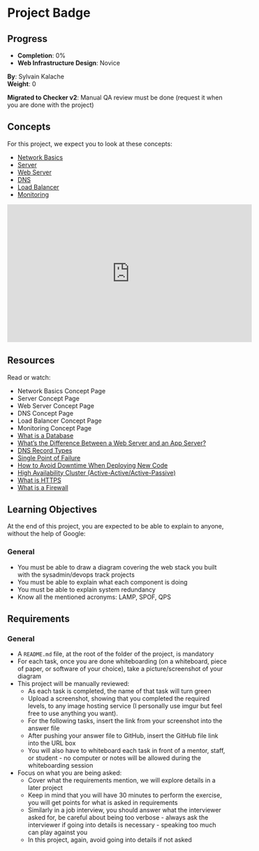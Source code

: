# Project Badge

## Progress
- **Completion**: 0%
- **Web Infrastructure Design**: Novice

**By**: Sylvain Kalache  
**Weight**: 0  

**Migrated to Checker v2**: Manual QA review must be done (request it when you are done with the project)



## Concepts

For this project, we expect you to look at these concepts:
- [Network Basics](https://intranet.hbtn.io/concepts/791)
- [Server](https://intranet.hbtn.io/concepts/799)
- [Web Server](https://intranet.hbtn.io/concepts/800)
- [DNS](https://intranet.hbtn.io/concepts/803)
- [Load Balancer](https://intranet.hbtn.io/concepts/804)
- [Monitoring](https://intranet.hbtn.io/concepts/805)

<iframe width="560" height="315" src="https://www.youtube.com/embed/lQNEW76KdYg" title="web infrastructure" frameborder="0" allow="accelerometer; autoplay; clipboard-write; encrypted-media; gyroscope; picture-in-picture; web-share" referrerpolicy="strict-origin-when-cross-origin" allowfullscreen></iframe>

## Resources

Read or watch:
- Network Basics Concept Page
- Server Concept Page
- Web Server Concept Page
- DNS Concept Page
- Load Balancer Concept Page
- Monitoring Concept Page
- [What is a Database](https://intranet.hbtn.io/rltoken/7Pp0_Mdit6r_ZdRGKAwcqw)
- [What’s the Difference Between a Web Server and an App Server?](https://intranet.hbtn.io/rltoken/YqKvabbDDtSjnHMV9g1gHw)
- [DNS Record Types](https://intranet.hbtn.io/rltoken/q7HPrY0f14w8OUsbgNVBpQ)
- [Single Point of Failure](https://intranet.hbtn.io/rltoken/56OIJ23o5mqSaSeLEwxzJg)
- [How to Avoid Downtime When Deploying New Code](https://intranet.hbtn.io/rltoken/lxwkY5pRIVzatMPXwx6yew)
- [High Availability Cluster (Active-Active/Active-Passive)](https://intranet.hbtn.io/rltoken/rITwKN4AKP1hXZl2FKcAcw)
- [What is HTTPS](https://intranet.hbtn.io/rltoken/iEaO7X54UemiSN9z8TtFVA)
- [What is a Firewall](https://intranet.hbtn.io/rltoken/P2A36USOkcekiqHsCzTefQ)

## Learning Objectives

At the end of this project, you are expected to be able to explain to anyone, without the help of Google:

### General
- You must be able to draw a diagram covering the web stack you built with the sysadmin/devops track projects
- You must be able to explain what each component is doing
- You must be able to explain system redundancy
- Know all the mentioned acronyms: LAMP, SPOF, QPS

## Requirements

### General
- A `README.md` file, at the root of the folder of the project, is mandatory
- For each task, once you are done whiteboarding (on a whiteboard, piece of paper, or software of your choice), take a picture/screenshot of your diagram
- This project will be manually reviewed:
  - As each task is completed, the name of that task will turn green
  - Upload a screenshot, showing that you completed the required levels, to any image hosting service (I personally use imgur but feel free to use anything you want).
  - For the following tasks, insert the link from your screenshot into the answer file
  - After pushing your answer file to GitHub, insert the GitHub file link into the URL box
  - You will also have to whiteboard each task in front of a mentor, staff, or student - no computer or notes will be allowed during the whiteboarding session
- Focus on what you are being asked:
  - Cover what the requirements mention, we will explore details in a later project
  - Keep in mind that you will have 30 minutes to perform the exercise, you will get points for what is asked in requirements
  - Similarly in a job interview, you should answer what the interviewer asked for, be careful about being too verbose - always ask the interviewer if going into details is necessary - speaking too much can play against you
  - In this project, again, avoid going into details if not asked
